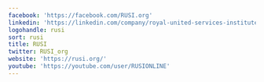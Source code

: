 ```yaml
---
facebook: 'https://facebook.com/RUSI.org'
linkedin: 'https://linkedin.com/company/royal-united-services-institute'
logohandle: rusi
sort: rusi
title: RUSI
twitter: RUSI_org
website: 'https://rusi.org/'
youtube: 'https://youtube.com/user/RUSIONLINE'
---
```

